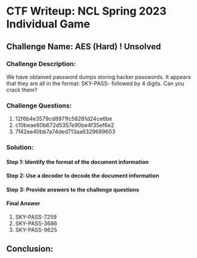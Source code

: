 # CTF Writeup: NCL Spring 2023 Individual Game

## Challenge Name: AES (Hard) ! Unsolved

### Challenge Description:

We have obtained password dumps storing hacker passwords. It appears that they are all in the format: SKY-PASS- followed by 4 digits. Can you crack them?

### Challenge Questions:

1. 12f6b4e3579cd8971fc58281d24ce6be
2. c10beae60b672d5357e90be4f35ef6e2
3. 7f42ee40bb7a74ded713aa6329689603


### Solution:



#### Step 1: Identify the format of the document information



#### Step 2: Use a decoder to decode the document information



#### Step 3: Provide answers to the challenge questions

#### Final Answer

1. SKY-PASS-7259
2. SKY-PASS-3686
3. SKY-PASS-9625


## Conclusion:
